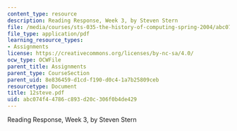 ```yaml
---
content_type: resource
description: Reading Response, Week 3, by Steven Stern
file: /media/courses/sts-035-the-history-of-computing-spring-2004/abc074f44786c893d20c306f0b4de429_12steve.pdf
file_type: application/pdf
learning_resource_types:
- Assignments
license: https://creativecommons.org/licenses/by-nc-sa/4.0/
ocw_type: OCWFile
parent_title: Assignments
parent_type: CourseSection
parent_uid: 8e836459-d1cd-f190-d0c4-1a7b25809ceb
resourcetype: Document
title: 12steve.pdf
uid: abc074f4-4786-c893-d20c-306f0b4de429
---
```

Reading Response, Week 3, by Steven Stern